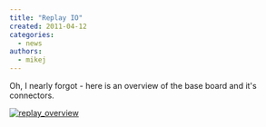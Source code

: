 ```yaml
---
title: "Replay IO"
created: 2011-04-12
categories: 
  - news
authors: 
  - mikej
---
```


Oh, I nearly forgot - here is an overview of the base board and it's connectors.

[![replay_overview](@assets/images/replay_overview1.jpg)](http://fpgaarcade.com/wp4/wp-content/uploads/2015/06/replay_overview1.jpg)
